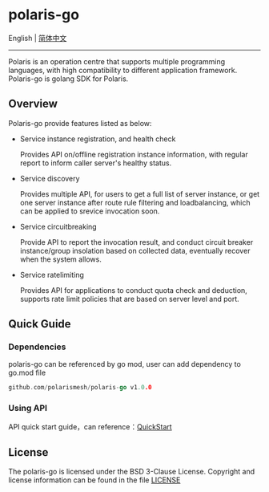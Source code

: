 # polaris-go

English | [简体中文](./README-zh.md) 

---

Polaris is an operation centre that supports multiple programming languages, with high compatibility to different
application framework. Polaris-go is golang SDK for Polaris.

## Overview

Polaris-go provide features listed as below:

- Service instance registration, and health check

  Provides API on/offline registration instance information, with regular report to inform caller server's healthy
  status.

- Service discovery

  Provides multiple API, for users to get a full list of server instance, or get one server instance after route rule
  filtering and loadbalancing, which can be applied to srevice invocation soon.

- Service circuitbreaking

  Provide API to report the invocation result, and conduct circuit breaker instance/group insolation based on collected
  data, eventually recover when the system allows.

- Service ratelimiting

  Provides API for applications to conduct quota check and deduction, supports rate limit policies that are based on
  server level and port.

## Quick Guide

### Dependencies

polaris-go can be referenced by go mod, user can add dependency to go.mod file

```go
github.com/polarismesh/polaris-go v1.0.0
```

### Using API

API quick start guide，can reference：[QuickStart](examples/quickstart)

## License

The polaris-go is licensed under the BSD 3-Clause License. Copyright and license information can be found in the
file [LICENSE](LICENSE)